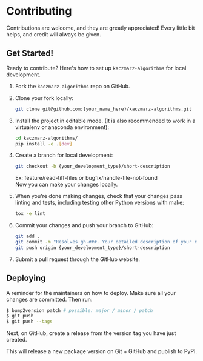 # Contributing

Contributions are welcome, and they are greatly appreciated! Every little bit
helps, and credit will always be given.

## Get Started!
Ready to contribute? Here's how to set up `kaczmarz-algorithms` for local development.

1. Fork the `kaczmarz-algorithms` repo on GitHub.

2. Clone your fork locally:

    ```bash
    git clone git@github.com:{your_name_here}/kaczmarz-algorithms.git
    ```

3. Install the project in editable mode. (It is also recommended to work in a virtualenv or anaconda environment):

    ```bash
    cd kaczmarz-algorithms/
    pip install -e .[dev]
    ```

4. Create a branch for local development:

    ```bash
    git checkout -b {your_development_type}/short-description
    ```

    Ex: feature/read-tiff-files or bugfix/handle-file-not-found<br>
    Now you can make your changes locally.

5. When you're done making changes, check that your changes pass linting and
   tests, including testing other Python versions with make:

    ```bash
    tox -e lint
    ```


6. Commit your changes and push your branch to GitHub:

    ```bash
    git add .
    git commit -m "Resolves gh-###. Your detailed description of your changes."
    git push origin {your_development_type}/short-description
    ```

7. Submit a pull request through the GitHub website.

## Deploying

A reminder for the maintainers on how to deploy.
Make sure all your changes are committed.
Then run:

```bash
$ bump2version patch # possible: major / minor / patch
$ git push
$ git push --tags
```

Next, on GitHub, create a release from the version tag you have just created.

This will release a new package version on Git + GitHub and publish to PyPI.
